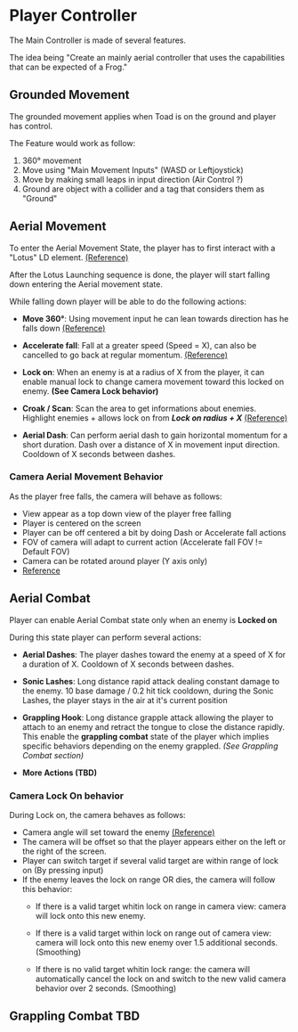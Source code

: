 # Player Controller
The Main Controller is made of several features.

The idea being "Create an mainly aerial controller that uses the capabilities that can be expected of a Frog."

## Grounded Movement
The grounded movement applies when Toad is on the ground and player has control.

The Feature would work as follow:
1. 360° movement
2. Move using "Main Movement Inputs" (WASD or Leftjoystick)
3. Move by making small leaps in input direction (Air Control ?)
4. Ground are object with a collider and a tag that considers them as "Ground"

## Aerial Movement
To enter the Aerial Movement State, the player has to first interact with a "Lotus" LD element. [(Reference)](https://youtu.be/suaZBXdQnTo?t=18)

After the Lotus Launching sequence is done, the player will start falling down entering the Aerial movement state.

While falling down player will be able to do the following actions:
- **Move 360°**: Using movement input he can lean towards direction has he falls down [(Reference)](https://youtu.be/l24TVfGq3Zk?t=144)

- **Accelerate fall**: Fall at a greater speed (Speed = X), can also be cancelled to go back at regular momentum. [(Reference)](https://youtu.be/8LWTKFSqkbU?t=19)

- **Lock on**: When an enemy is at a radius of X from the player, it can enable manual lock to change camera movement toward this locked on enemy. **(See Camera Lock behavior)**

- **Croak / Scan**: Scan the area to get informations about enemies. Highlight enemies  + allows lock on from ***Lock on radius + X*** [(Reference)](https://youtu.be/mIyE8j6wGIU?t=14)

- **Aerial Dash**: Can perform aerial dash to gain horizontal momentum for a short duration. Dash over a distance of X in movement input direction. Cooldown of X seconds between dashes.

### Camera Aerial Movement Behavior
As the player free falls, the camera will behave as follows:
- View appear as a top down view of the player free falling
- Player is centered on the screen
- Player can be off centered a bit by doing Dash or Accelerate fall actions
- FOV of camera will adapt to current action (Accelerate fall FOV != Default FOV)
- Camera can be rotated around player (Y axis only)
- [Reference](https://youtu.be/l24TVfGq3Zk?t=144)

## Aerial Combat

Player can enable Aerial Combat state only when an enemy is **Locked on**

During this state player can perform several actions:
- **Aerial Dashes**: The player dashes toward the enemy at a speed of X for a duration of X. Cooldown of X seconds between dashes.

- **Sonic Lashes**: Long distance rapid attack dealing constant damage to the enemy. 10 base damage / 0.2 hit tick cooldown, during the Sonic Lashes, the player stays in the air at it's current position

- **Grappling Hook**: Long distance grapple attack allowing the player to attach to an enemy and retract the tongue to close the distance rapidly. This enable the **grappling combat** state of the player which implies specific behaviors depending on the enemy grappled. *(See Grappling Combat section)*

- **More Actions (TBD)** 

### Camera Lock On behavior
During Lock on, the camera behaves as follows:
- Camera angle will set toward the enemy [(Reference)](https://youtu.be/rOmy50Dck50?t=24)
- The camera will be offset so that the player appears either on the left or the right of the screen.
- Player can switch target if several valid target are within range of lock on (By pressing input)
- If the enemy leaves the lock on range OR dies, the camera will follow this behavior:
    - If there is a valid target whitin lock on range in camera view: camera will lock onto this new enemy.

    - If there is a valid target within lock on range out of camera view: camera will lock onto this new enemy over 1.5 additional seconds. (Smoothing)

    - If there is no valid target whitin lock range: the camera will automatically cancel the lock on and switch to the new valid camera behavior over 2 seconds. (Smoothing)

## Grappling Combat TBD
